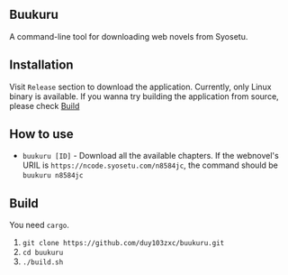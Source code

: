 ## Buukuru

A command-line tool for downloading web novels from Syosetu.

## Installation

Visit `Release` section to download the application. Currently, only Linux binary is available. If you wanna try building the application from source, please check [Build](#build)

## How to use

- `buukuru [ID]` - Download all the available chapters. If the webnovel's URIL is `https://ncode.syosetu.com/n8584jc`, the command should be `buukuru n8584jc`  


## Build

You need `cargo`.

1. `git clone https://github.com/duy103zxc/buukuru.git`
2. `cd buukuru`
3. `./build.sh`